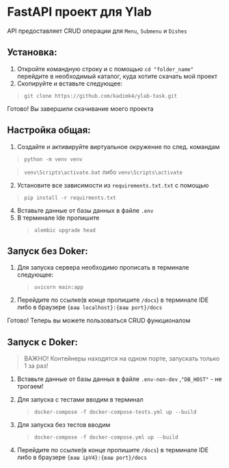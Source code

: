 # FastAPI проект для Ylab

API предоставляет CRUD операции для `Menu`, `Submenu` и `Dishes`

## Установка:

1. Откройте командную строку и с помощью `cd "folder_name"` перейдите в необходимый каталог, куда хотите скачать мой проект
2. Скопируйте и вставьте следующее:
   
  > `git clone https://github.com/kadimk4/ylab-task.git`

Готово! Вы завершили скачивание моего проекта

## Настройка общая:

1. Создайте и активируйте виртуальное окружение по след. командам
   
  > `python -m venv venv`

  > `venv\Scripts\activate.bat` либо `venv\Scripts\activate`

2. Установите все зависимости из `requirements.txt.txt` с помощью

  > `pip install -r requirments.txt`

4. Вставьте данные от базы данных в файле `.env`
5. В терминале Ide пропишите
   > `alembic upgrade head`

## Запуск без Doker:

1. Для запуска сервера необходимо прописать в терминале следующее:

   > `uvicorn main:app`
   
3. Перейдите по ссылке(в конце пропишите `/docs`) в терминале IDE либо в браузере `{ваш localhost}:{ваш port}/docs`

Готово! Теперь вы можете пользоваться CRUD функционалом

## Запуск с Doker:

   > ВАЖНО! Контейнеры находятся на одном порте, запускать только 1 за раз!

1. Вставьте данные от базы данных в файле `.env-non-dev` ,`"DB_HOST"` - не трогаем!
2. Для запуска с тестами вводим в терминал 

   > `docker-compose -f docker-compose-tests.yml up --build`

3. Для запуска без тестов вводим

   > `docker-compose -f docker-compose.yml up --build`

4. Перейдите по ссылке(в конце пропишите `/docs`) в терминале IDE либо в браузере `{ваш ipV4}:{ваш port}/docs`
